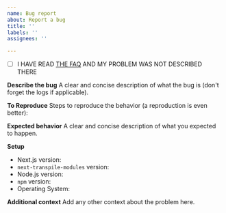 ```yaml
---
name: Bug report
about: Report a bug
title: ''
labels: ''
assignees: ''

---
```


- [ ] I HAVE READ [THE FAQ](https://github.com/martpie/next-transpile-modules#faq) AND MY PROBLEM WAS NOT DESCRIBED THERE

**Describe the bug**
A clear and concise description of what the bug is (don't forget the logs if applicable).

**To Reproduce**
Steps to reproduce the behavior (a reproduction is even better):

**Expected behavior**
A clear and concise description of what you expected to happen.

**Setup**

- Next.js version:
- `next-transpile-modules` version:
- Node.js version:
- `npm` version:
- Operating System:

**Additional context**
Add any other context about the problem here.
